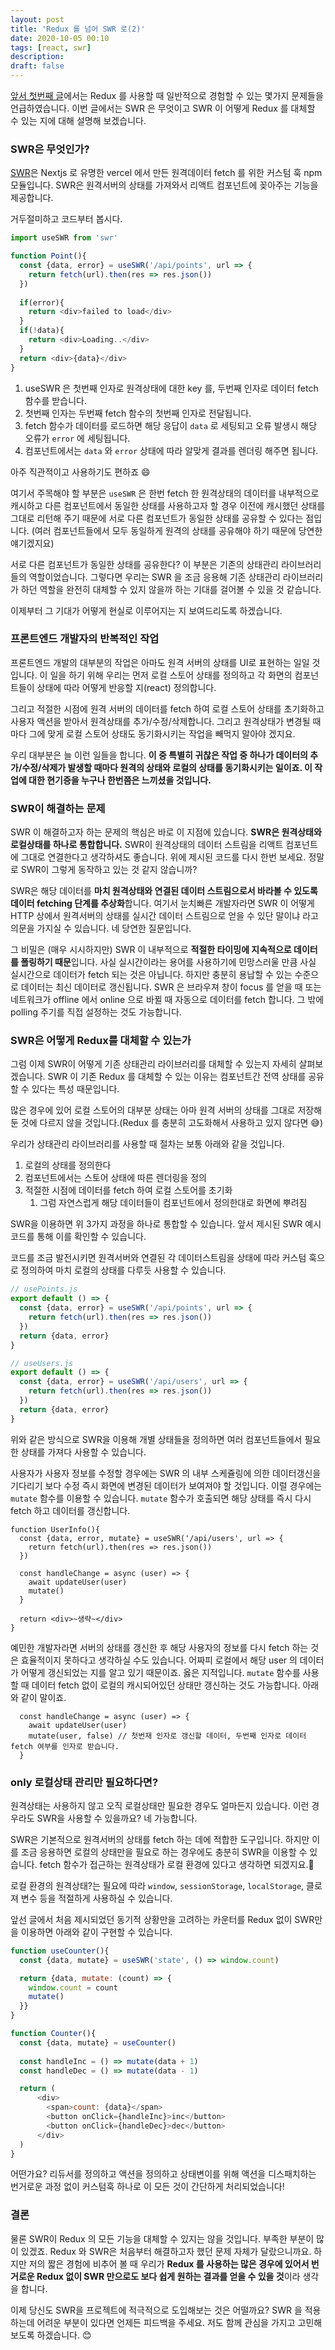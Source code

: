 ```yaml
---
layout: post
title: 'Redux 를 넘어 SWR 로(2)'
date: 2020-10-05 00:10
tags: [react, swr]
description: 
draft: false
---
```


[앞서 첫번째 글](/2020-10-03-swr-intro1)에서는 Redux 를 사용할 때 일반적으로 경험할 수 있는 몇가지 문제들을 언급하였습니다. 이번 글에서는 SWR 은 무엇이고 SWR 이 어떻게 Redux 를 대체할 수 있는 지에 대해 설명해 보겠습니다.


### SWR은 무엇인가?
[SWR](https://www.npmjs.com/package/swr)은 Nextjs 로 유명한 vercel 에서 만든 원격데이터 fetch 를 위한 커스텀 훅 npm 모듈입니다. SWR은 원격서버의 상태를 가져와서 리액트 컴포넌트에 꽂아주는 기능을 제공합니다.

거두절미하고 코드부터 봅시다.

```js
import useSWR from 'swr'

function Point(){
  const {data, error} = useSWR('/api/points', url => {
    return fetch(url).then(res => res.json())
  })
  
  if(error){
    return <div>failed to load</div>
  }
  if(!data){
    return <div>Loading..</div>
  }
  return <div>{data}</div>
}
```

1. useSWR 은 첫번째 인자로 원격상태에 대한 key 를, 두번째 인자로 데이터 fetch 함수를 받습니다.
1. 첫번째 인자는 두번째 fetch 함수의 첫번째 인자로 전달됩니다.
1. fetch 함수가 데이터를 로드하면 해당 응답이 `data` 로 세팅되고 오류 발생시 해당 오류가 `error` 에 세팅됩니다.
1. 컴포넌트에서는 `data` 와 `error` 상태에 따라 알맞게 결과를 렌더링 해주면 됩니다.

아주 직관적이고 사용하기도 편하죠 😄

여기서 주목해야 할 부분은 `useSWR` 은 한번 fetch 한 원격상태의 데이터를 내부적으로 캐시하고 다른 컴포넌트에서 동일한 상태를 사용하고자 할 경우 이전에 캐시했던 상태를 그대로 리턴해 주기 때문에 서로 다른 컴포넌트가 동일한 상태를 공유할 수 있다는 점입니다. (여러 컴포넌트들에서 모두 동일하게 원격의 상태를 공유해야 하기 때문에 당연한 얘기겠지요)

서로 다른 컴포넌트가 동일한 상태를 공유한다? 이 부분은 기존의 상태관리 라이브러리들의 역할이었습니다. 그렇다면 우리는 SWR 을 조금 응용해 기존 상태관리 라이브러리가 하던 역할을 완전히 대체할 수 있지 않을까 하는 기대를 걸어볼 수 있을 것 같습니다.

이제부터 그 기대가 어떻게 현실로 이루어지는 지 보여드리도록 하겠습니다.


### 프론트엔드 개발자의 반복적인 작업

프론트엔드 개발의 대부분의 작업은 아마도 원격 서버의 상태를 UI로 표현하는 일일 것입니다. 이 일을 하기 위해 우리는 먼저 로컬 스토어 상태를 정의하고 각 화면의 컴포넌트들이 상태에 따라 어떻게 반응할 지(react) 정의합니다.

그리고 적절한 시점에 원격 서버의 데이터를 fetch 하여 로컬 스토어 상태를 초기화하고 사용자 액션을 받아서 원격상태를 추가/수정/삭제합니다. 그리고 원격상태가 변경될 때마다 그에 맞게 로컬 스토어 상태도 동기화시키는 작업을 빼먹지 말아야 겠지요.

우리 대부분은 늘 이런 일들을 합니다. **이 중 특별히 귀찮은 작업 중 하나가 데이터의 추가/수정/삭제가 발생할 때마다 원격의 상태와 로컬의 상태를 동기화시키는 일이죠. 이 작업에 대한 현기증을 누구나 한번쯤은 느끼셨을 것입니다.**

### SWR이 해결하는 문제

SWR 이 해결하고자 하는 문제의 핵심은 바로 이 지점에 있습니다. **SWR은 원격상태와 로컬상태를 하나로 통합합니다.** SWR이 원격상태의 데이터 스트림을 리액트 컴포넌트에 그대로 연결한다고 생각하셔도 좋습니다. 위에 제시된 코드를 다시 한번 보세요. 정말로 SWR이 그렇게 동작하고 있는 것 같지 않습니까?

SWR은 해당 데이터를 **마치 원격상태와 연결된 데이터 스트림으로서 바라볼 수 있도록 데이터 fetching 단계를 추상화**합니다. 여기서 눈치빠른 개발자라면 SWR 이 어떻게 HTTP 상에서 원격서버의 상태를 실시간 데이터 스트림으로 얻을 수 있단 말이냐 라고 의문을 가지실 수 있습니다. 네 당연한 질문입니다.

그 비밀은 (매우 시시하지만) SWR 이 내부적으로 **적절한 타이밍에 지속적으로 데이터를 폴링하기 때문**입니다. 사실 실시간이라는 용어를 사용하기에 민망스러울 만큼 사실 실시간으로 데이터가 fetch 되는 것은 아닙니다. 하지만 충분히 용납할 수 있는 수준으로 데이터는 최신 데이터로 갱신됩니다. SWR 은 브라우져 창이 focus 를 얻을 때 또는 네트워크가 offline 에서 online 으로 바뀔 때 자동으로 데이터를 fetch 합니다. 그 밖에 polling 주기를 직접 설정하는 것도 가능합니다.  

### SWR은 어떻게 Redux를 대체할 수 있는가
그럼 이제 SWR이 어떻게 기존 상태관리 라이브러리를 대체할 수 있는지 자세히 살펴보겠습니다. SWR 이 기존 Redux 를 대체할 수 있는 이유는 컴포넌트간 전역 상태를 공유할 수 있다는 특성 때문입니다.

많은 경우에 있어 로컬 스토어의 대부분 상태는 아마 원격 서버의 상태를 그대로 저장해 둔 것에 다르지 않을 것입니다.(Redux 를 충분히 고도화해서 사용하고 있지 않다면 😅)

우리가 상태관리 라이브러리를 사용할 때 절차는 보통 아래와 같을 것입니다.
1. 로컬의 상태를 정의한다
1. 컴포넌트에서는 스토어 상태에 따른 렌더링을 정의
1. 적절한 시점에 데이터를 fetch 하여 로컬 스토어를 초기화
    1. 그럼 자연스럽게 해당 데이터들이 컴포넌트에서 정의한대로 화면에 뿌려짐

SWR을 이용하면 위 3가지 과정을 하나로 통합할 수 있습니다. 앞서 제시된 SWR 예시 코드를 통해 이를 확인할 수 있습니다.

코드를 조금 발전시키면 원격서버와 연결된 각 데이터스트림을 상태에 따라 커스텀 훅으로 정의하여 마치 로컬의 상태를 다루듯 사용할 수 있습니다.

```js
// usePoints.js
export default () => {
  const {data, error} = useSWR('/api/points', url => {
    return fetch(url).then(res => res.json())
  })
  return {data, error}
}
```

```js
// useUsers.js
export default () => {
  const {data, error} = useSWR('/api/users', url => {
    return fetch(url).then(res => res.json())
  })
  return {data, error}
}
```

위와 같은 방식으로 SWR을 이용해 개별 상태들을 정의하면 여러 컴포넌트들에서 필요한 상태를 가져다 사용할 수 있습니다.

사용자가 사용자 정보를 수정할 경우에는 SWR 의 내부 스케쥴링에 의한 데이터갱신을 기다리기 보다 수정 즉시 화면에 변경된 데이터가 보여져야 할 것입니다. 이럴 경우에는 `mutate` 함수를 이용할 수 있습니다. `mutate` 함수가 호출되면 해당 상태를 즉시 다시 fetch 하고 데이터를 갱신합니다.

```js{8}
function UserInfo(){
  const {data, error, mutate} = useSWR('/api/users', url => {
    return fetch(url).then(res => res.json())
  })
  
  const handleChange = async (user) => {
    await updateUser(user)
    mutate()
  }  

  return <div>~생략~</div>
}
```

예민한 개발자라면 서버의 상태를 갱신한 후 해당 사용자의 정보를 다시 fetch 하는 것은 효율적이지 못하다고 생각하실 수도 있습니다. 어짜피 로컬에서 해당 user 의 데이터가 어떻게 갱신되었는 지를 알고 있기 때문이죠. 옳은 지적입니다. `mutate` 함수를 사용할 때 데이터 fetch 없이 로컬의 캐시되어있던 상태만 갱신하는 것도 가능합니다. 아래와 같이 말이죠.

```js{3}
  const handleChange = async (user) => {
    await updateUser(user)
    mutate(user, false) // 첫번재 인자로 갱신할 데이터, 두번째 인자로 데이터 fetch 여부를 인자로 받습니다.
  }  
```


### only 로컬상태 관리만 필요하다면?
원격상태는 사용하지 않고 오직 로컬상태만 필요한 경우도 얼마든지 있습니다. 이런 경우라도 SWR을 사용할 수 있을까요? 네 가능합니다.

SWR은 기본적으로 원격서버의 상태를 fetch 하는 데에 적합한 도구입니다. 하지만 이를 조금 응용하면 로컬의 상태만을 필요로 하는 경우에도 충분히 SWR을 이용할 수 있습니다. fetch 함수가 접근하는 원격상태가 로컬 환경에 있다고 생각하면 되겠지요.🙂

로컬 환경의 원격상태?는 필요에 따라 `window`, `sessionStorage`, `localStorage`, 클로져 변수 등을 적절하게 사용하실 수 있습니다.

앞선 글에서 처음 제시되었던 동기적 상황만을 고려하는 카운터를 Redux 없이 SWR만을 이용하면 아래와 같이 구현할 수 있습니다.

```js
function useCounter(){
  const {data, mutate} = useSWR('state', () => window.count)

  return {data, mutate: (count) => {
    window.count = count
    mutate()
  }}
}

function Counter(){
  const {data, mutate} = useCounter()
  
  const handleInc = () => mutate(data + 1)
  const handleDec = () => mutate(data - 1)

  return (
      <div>
        <span>count: {data}</span>
        <button onClick={handleInc}>inc</button>
        <button onClick={handleDec}>dec</button>
      </div>
  )
}
``` 

어떤가요? 리듀서를 정의하고 액션을 정의하고 상태변이를 위해 액션을 디스패치하는 번거로운 과정 없이 커스텀훅 하나로 이 모든 것이 간단하게 처리되었습니다!



### 결론

물론 SWR이 Redux 의 모든 기능을 대체할 수 있지는 않을 것입니다. 부족한 부분이 많이 있겠죠. Redux 와 SWR은 처음부터 해결하고자 했던 문제 자체가 달랐으니까요. 하지만 저의 짧은 경험에 비추어 볼 때 우리가 **Redux 를 사용하는 많은 경우에 있어서 번거로운 Redux 없이 SWR 만으로도 보다 쉽게 원하는 결과를 얻을 수 있을 것**이라 생각을 합니다.

이제 당신도 SWR을 프로젝트에 적극적으로 도입해보는 것은 어떨까요? SWR 을 적용하는데 어려운 부분이 있다면 언제든 피드백을 주세요. 저도 함께 관심을 가지고 고민해 보도록 하겠습니다. 😊
